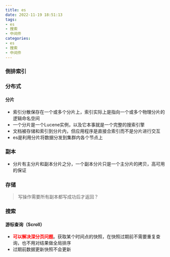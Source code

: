 ```yaml
---
title: es
date: 2022-11-19 18:51:13
tags:
- es
- 搜索
- 中间件
categories:
- es
- 搜索
- 中间件
---
```

### 倒排索引
### 分布式

#### 分片
* 索引分散保存在一个或多个分片上，索引实际上是指向一个或多个物理分片的逻辑命名空间
* 一个分片是一个Lucene实例，以及它本事就是一个完整的搜索引擎
* 文档被存储和索引到分片内，但应用程序是直接合索引而不是分片进行交互
* es是利用分片将数据分发到集群内各个节点上

### 副本
* 分片有主分片和副本分片之分，一个副本分片只是一个主分片的拷贝，高可用的保证
### 存储
> 写操作需要所有副本都写成功后才返回？
### 搜索

#### 游标查询（Scroll）
* **<font color=#FF000>可以解决深分页问题</font>**。获取某个时间点的快照，在快照过期前不需要重复查询，也不用对结果做全局排序
* 过期前数据更新快照不会更新
